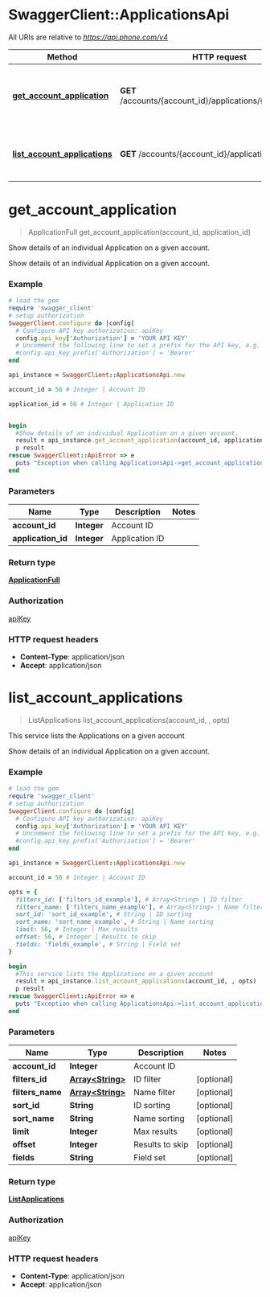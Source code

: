 # SwaggerClient::ApplicationsApi

All URIs are relative to *https://api.phone.com/v4*

Method | HTTP request | Description
------------- | ------------- | -------------
[**get_account_application**](ApplicationsApi.md#get_account_application) | **GET** /accounts/{account_id}/applications/{application_id} | Show details of an individual Application on a given account.
[**list_account_applications**](ApplicationsApi.md#list_account_applications) | **GET** /accounts/{account_id}/applications | This service lists the Applications on a given account


# **get_account_application**
> ApplicationFull get_account_application(account_id, application_id)

Show details of an individual Application on a given account.

Show details of an individual Application on a given account.

### Example
```ruby
# load the gem
require 'swagger_client'
# setup authorization
SwaggerClient.configure do |config|
  # Configure API key authorization: apiKey
  config.api_key['Authorization'] = 'YOUR API KEY'
  # Uncomment the following line to set a prefix for the API key, e.g. 'Bearer' (defaults to nil)
  #config.api_key_prefix['Authorization'] = 'Bearer'
end

api_instance = SwaggerClient::ApplicationsApi.new

account_id = 56 # Integer | Account ID

application_id = 56 # Integer | Application ID


begin
  #Show details of an individual Application on a given account.
  result = api_instance.get_account_application(account_id, application_id)
  p result
rescue SwaggerClient::ApiError => e
  puts "Exception when calling ApplicationsApi->get_account_application: #{e}"
end
```

### Parameters

Name | Type | Description  | Notes
------------- | ------------- | ------------- | -------------
 **account_id** | **Integer**| Account ID | 
 **application_id** | **Integer**| Application ID | 

### Return type

[**ApplicationFull**](ApplicationFull.md)

### Authorization

[apiKey](../README.md#apiKey)

### HTTP request headers

 - **Content-Type**: application/json
 - **Accept**: application/json



# **list_account_applications**
> ListApplications list_account_applications(account_id, , opts)

This service lists the Applications on a given account

Show details of an individual Application on a given account.

### Example
```ruby
# load the gem
require 'swagger_client'
# setup authorization
SwaggerClient.configure do |config|
  # Configure API key authorization: apiKey
  config.api_key['Authorization'] = 'YOUR API KEY'
  # Uncomment the following line to set a prefix for the API key, e.g. 'Bearer' (defaults to nil)
  #config.api_key_prefix['Authorization'] = 'Bearer'
end

api_instance = SwaggerClient::ApplicationsApi.new

account_id = 56 # Integer | Account ID

opts = { 
  filters_id: ['filters_id_example'], # Array<String> | ID filter
  filters_name: ['filters_name_example'], # Array<String> | Name filter
  sort_id: 'sort_id_example', # String | ID sorting
  sort_name: 'sort_name_example', # String | Name sorting
  limit: 56, # Integer | Max results
  offset: 56, # Integer | Results to skip
  fields: 'fields_example', # String | Field set
}

begin
  #This service lists the Applications on a given account
  result = api_instance.list_account_applications(account_id, , opts)
  p result
rescue SwaggerClient::ApiError => e
  puts "Exception when calling ApplicationsApi->list_account_applications: #{e}"
end
```

### Parameters

Name | Type | Description  | Notes
------------- | ------------- | ------------- | -------------
 **account_id** | **Integer**| Account ID | 
 **filters_id** | [**Array&lt;String&gt;**](String.md)| ID filter | [optional] 
 **filters_name** | [**Array&lt;String&gt;**](String.md)| Name filter | [optional] 
 **sort_id** | **String**| ID sorting | [optional] 
 **sort_name** | **String**| Name sorting | [optional] 
 **limit** | **Integer**| Max results | [optional] 
 **offset** | **Integer**| Results to skip | [optional] 
 **fields** | **String**| Field set | [optional] 

### Return type

[**ListApplications**](ListApplications.md)

### Authorization

[apiKey](../README.md#apiKey)

### HTTP request headers

 - **Content-Type**: application/json
 - **Accept**: application/json



